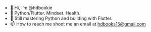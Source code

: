 - 👋 Hi, I’m @hdbookie
- 👀 Python/Flutter. Mindset. Health.
- 💞️ Still mastering Python and building with Flutter.
- 📫 How to reach me shoot me an email at hdbooks15@gmail.com

<!---
hdbookie/hdbookie is a ✨ special ✨ repository because its `README.md` (this file) appears on your GitHub profile.
You can click the Preview link to take a look at your changes.
--->
